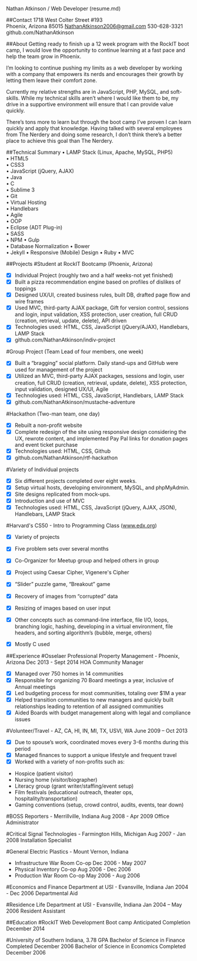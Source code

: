 Nathan Atkinson  / Web Developer (resume.md)

##Contact
1718 West Colter Street #193   
Phoenix, Arizona  85015
NathanAtkinson2006@gmail.com
530-628-3321
github.com/NathanAtkinson


##About
Getting ready to finish up a 12 week program with the RockIT boot camp, I would love the opportunity to continue learning at a fast pace and help the team grow in Phoenix.

I’m looking to continue pushing my limits as a web developer by working with a company that empowers its nerds and encourages their growth by letting them leave their comfort zone.

Currently my relative strengths are in JavaScript, PHP, MySQL, and soft-skills.  While my technical skills aren’t where I would like them to be, my drive in a supportive environment will ensure that I can provide value quickly.

There’s tons more to learn but through the boot camp I’ve proven I can learn quickly and apply that knowledge.  Having talked with several employees from The Nerdery and doing some research, I don’t think there’s a better place to achieve this goal than The Nerdery.


##Technical Summary
• LAMP Stack (Linux, Apache, MySQL, PHP5)    
• HTML5    
• CSS3    
• JavaScript (jQuery, AJAX)    
• Java    
• C    
• Sublime 3    
• Git     
• Virtual Hosting    
• Handlebars    
• Agile    
• OOP    
• Eclipse (ADT Plug-in)      
• SASS    
• NPM
• Gulp     
• Database Normalization
• Bower    
• Jekyll
• Responsive (Mobile) Design 
• Ruby
• MVC        
        

##Projects
#Student at RockIT Bootcamp (Phoenix, Arizona)
- [x] Individual Project (roughly two and a half weeks-not yet finished)
- [x] Built a pizza recommendation engine based on profiles of dislikes of toppings
- [x] Designed UX/UI, created business rules, built DB, drafted page flow and wire frames
- [x] Used MVC, third-party AJAX package, Gift for version control, sessions and login, input validation, XSS protection, user creation, full CRUD (creation, retrieval, update, delete), API driven 
- [x] Technologies used: HTML, CSS, JavaScript (jQuery/AJAX), Handlebars, LAMP Stack
- [x] github.com/NathanAtkinson/indiv-project

#Group Project (Team Lead of four members, one week)
- [x] Built a “bragging” social platform.  Daily stand-ups and GitHub were used for management of the project
- [x] Utilized an MVC, third-party AJAX packages, sessions and login, user creation, full CRUD (creation, retrieval, update, delete), XSS protection, input validation, designed UX/UI, Agile
- [x] Technologies used:  HTML, CSS, JavaScript, Handlebars, LAMP Stack
- [x] github.com/NathanAtkinson/mustache-adventure

#Hackathon (Two-man team, one day)
- [x] Rebuilt a non-profit website
- [x] Complete redesign of the site using responsive design considering the UX, rewrote content, and implemented Pay Pal links for donation pages and event ticket purchase
- [x] Technologies used:  HTML, CSS, Github
- [x] github.com/NathanAtkinson/rtf-hackathon

#Variety of Individual projects
- [x] Six different projects completed over eight weeks.
- [x] Setup virtual hosts, developing environment, MySQL, and phpMyAdmin.
- [x] Site designs replicated from mock-ups.
- [x] Introduction and use of MVC
- [x] Technologies used:  HTML, CSS, JavaScript (jQuery, AJAX, JSON), Handlebars, LAMP Stack

#Harvard's CS50 - Intro to Programming Class (www.edx.org)
- [x] Variety of projects 
- [x] Five problem sets over several months
- [x] Co-Organizer for Meetup group and helped others in group
- [x] Project using Caesar Cipher, Vigenere's Cipher
- [x] “Slider” puzzle game, “Breakout” game
- [x] Recovery of images from “corrupted” data
- [x] Resizing of images based on user input
- [x] Other concepts such as command-line interface, file I/O, loops, branching logic, hashing, developing in a virtual environment, file headers, and sorting algorithm’s (bubble, merge, others)
- [x] Mostly C used


##Experience
#Osselaer Professional Property Management - Phoenix, Arizona Dec 2013 - Sept 2014
HOA Community Manager        
- [x] Managed over 750 homes in 14 communities 
- [x] Responsible for organizing 70 Board meetings a year, inclusive of Annual meetings
- [x] Led budgeting process for most communities, totaling over $1M a year
- [x] Helped transition communities to new managers and quickly built relationships leading to retention of all assigned communities
- [x] Aided Boards with budget management along with legal and compliance issues

#Volunteer/Travel - AZ, CA, HI, IN, MI, TX, USVI, WA   June 2009 – Oct 2013
- [x] Due to spouse’s work, coordinated moves every 3-6 months during this period
- [x] Managed finances to support a unique lifestyle and frequent travel
- [x] Worked with a variety of non-profits such as:
- Hospice (patient visitor)
- Nursing home (visitor/biographer)
- Literacy group (grant writer/staffing/event setup)
- Film festivals (educational outreach, theater ops, hospitality/transportation)
- Gaming conventions (setup, crowd control, audits, events, tear down)

#BOSS Reporters - Merrillville, Indiana      Aug 2008 - Apr 2009
 Office Administrator 
       
#Critical Signal Technologies - Farmington Hills, Michigan   Aug 2007 - Jan 2008
 Installation Specialist 
       
#General Electric Plastics - Mount Vernon, Indiana
- Infrastructure War Room Co-op        Dec 2006 - May 2007
- Physical Inventory Co-op         Aug 2006 - Dec 2006
- Production War Room Co-op        May 2006 - Aug 2006

#Economics and Finance Department at USI - Evansville, Indiana Jan 2004 - Dec 2006
Departmental Aid

#Residence Life Department at USI - Evansville, Indiana   Jan 2004 – May 2006
Resident Assistant


##Education
#RockIT Web Development Boot camp          Anticipated Completion December 2014

#University of Southern Indiana, 3.78 GPA
Bachelor of Science in Finance         Completed December 2006
Bachelor of Science in Economics         Completed December 2006

